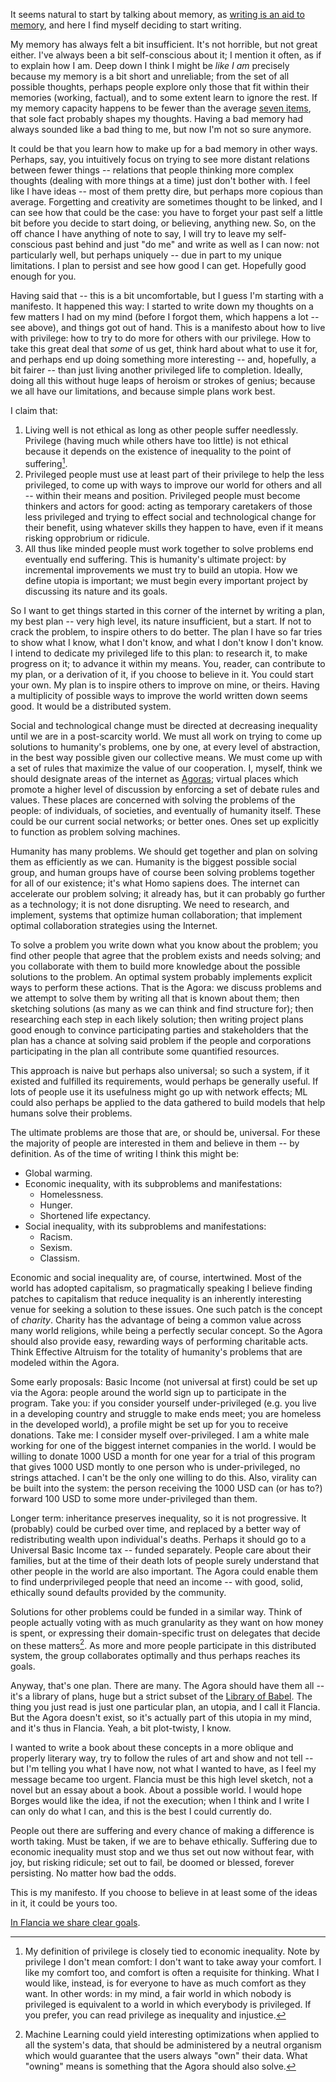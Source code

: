 <!--
.. title: Manifesto
.. slug: manifesto
.. date: 2019-08-03 19:52:07 UTC+02:00
.. tags: flancia
.. category: 
.. link: 
.. description: 
.. type: text
.. status:
-->

It seems natural to start by talking about memory, as [writing is an aid to memory](link://slug/memory), and here I find myself deciding to start writing.

My memory has always felt a bit insufficient. It's not horrible, but not great either. I've always been a bit self-conscious about it; I mention it often, as if to explain how I am. Deep down I think I might be *like I am* precisely because my memory is a bit short and unreliable; from the set of all possible thoughts, perhaps people explore only those that fit within their memories (working, factual), and to some extent learn to ignore the rest. If my memory capacity happens to be fewer than the average [seven items](https://en.wikipedia.org/wiki/The_Magical_Number_Seven,_Plus_or_Minus_Two), that sole fact probably shapes my thoughts. Having a bad memory had always sounded like a bad thing to me, but now I'm not so sure anymore.

It could be that you learn how to make up for a bad memory in other ways. Perhaps, say, you intuitively focus on trying to see more distant relations between fewer things -- relations that people thinking more complex thoughts (dealing with more things at a time) just don't bother with. I feel like I have ideas -- most of them pretty dire, but perhaps more copious than average. Forgetting and creativity are sometimes thought to be linked, and I can see how that could be the case: you have to forget your past self a little bit before you decide to start doing, or believing, anything new. So, on the off chance I have anything of note to say, I will try to leave my self-conscious past behind and just "do me" and write as well as I can now: not particularly well, but perhaps uniquely -- due in part to my unique limitations. I plan to persist and see how good I can get. Hopefully good enough for you.

Having said that -- this is a bit uncomfortable, but I guess I'm starting with a manifesto. It happened this way: I started to write down my thoughts on a few matters I had on my mind (before I forgot them, which happens a lot -- see above), and things got out of hand. This is a manifesto about how to live with privilege: how to try to do more for others with our privilege. How to take this great deal that *some* of us get, think hard about what to use it for, and perhaps end up doing something more interesting -- and, hopefully, a bit fairer -- than just living another privileged life to completion. Ideally, doing all this without huge leaps of heroism or strokes of genius; because we all have our limitations, and because simple plans work best.

I claim that:

 1. Living well is not ethical as long as other people suffer needlessly. Privilege (having much while others have too little) is not ethical because it depends on the existence of inequality to the point of suffering[^10].
 2. Privileged people must use at least part of their privilege to help the less privileged, to come up with ways to improve our world for others and all -- within their means and position. Privileged people must become thinkers and actors for good: acting as temporary caretakers of those less privileged and trying to effect social and technological change for their benefit, using whatever skills they happen to have, even if it means risking opprobrium or ridicule.
 3. All thus like minded people must work together to solve problems end eventually end suffering. This is humanity's ultimate project: by incremental improvements we must try to build an utopia. How we define utopia is important; we must begin every important project by discussing its nature and its goals.

[^10]: My definition of privilege is closely tied to economic inequality. Note by privilege I don't mean comfort: I don't want to take away your comfort. I like my comfort too, and comfort is often a requisite for thinking. What I would like, instead, is for everyone to have as much comfort as they want. In other words: in my mind, a fair world in which nobody is privileged is equivalent to a world in which everybody is privileged. If you prefer, you can read privilege as inequality and injustice.

So I want to get things started in this corner of the internet by writing a plan, my best plan -- very high level, its nature insufficient, but a start. If not to crack the problem, to inspire others to do better. The plan I have so far tries to show what I know, what I don't know, and what I don't know I don't know. I intend to dedicate my privileged life to this plan: to research it, to make progress on it; to advance it within my means. You, reader, can contribute to my plan, or a derivation of it, if you choose to believe in it. You could start your own. My plan is to inspire others to improve on mine, or theirs. Having a multiplicity of possible ways to improve the world written down seems good. It would be a distributed system.

Social and technological change must be directed at decreasing inequality until we are in a post-scarcity world. We must all work on trying to come up solutions to humanity's problems, one by one, at every level of abstraction, in the best way possible given our collective means. We must come up with a set of rules that maximize the value of our cooperation. I, myself, think we should designate areas of the internet as [Agoras](link://slug/agora); virtual places which promote a higher level of discussion by enforcing a set of debate rules and values. These places are concerned with solving the problems of the people: of individuals, of societies, and eventually of humanity itself. These could be our current social networks; or better ones. Ones set up explicitly to function as problem solving machines.

Humanity has many problems. We should get together and plan on solving them as efficiently as we can. Humanity is the biggest possible social group, and human groups have of course been solving problems together for all of our existence; it's what Homo sapiens does. The internet can accelerate our problem solving; it already has, but it can probably go further as a technology; it is not done disrupting. We need to research, and implement, systems that optimize human collaboration; that implement optimal collaboration strategies using the Internet.

To solve a problem you write down what you know about the problem; you find other people that agree that the problem exists and needs solving; and you collaborate with them to build more knowledge about the possible solutions to the problem. An optimal system probably implements explicit ways to perform these actions. That is the Agora: we discuss problems and we attempt to solve them by writing all that is known about them; then sketching solutions (as many as we can think and find structure for); then researching each step in each likely solution; then writing project plans good enough to convince participating parties and stakeholders that the plan has a chance at solving said problem if the people and corporations participating in the plan all contribute some quantified resources. 

This approach is naive but perhaps also universal; so such a system, if it existed and fulfilled its requirements, would perhaps be generally useful. If lots of people use it its usefulness might go up with network effects; ML could also perhaps be applied to the data gathered to build models that help humans solve their problems. 

The ultimate problems are those that are, or should be, universal. For these the majority of people are interested in them and believe in them -- by definition. As of the time of writing I think this might be:

  * Global warming.
  * Economic inequality, with its subproblems and manifestations:
    * Homelessness.
    * Hunger.
    * Shortened life expectancy.
  * Social inequality, with its subproblems and manifestations:
    * Racism.
    * Sexism.
    * Classism.

Economic and social inequality are, of course, intertwined. Most of the world has adopted capitalism, so pragmatically speaking I believe finding patches to capitalism that reduce inequality is an inherently interesting venue for seeking a solution to these issues. One such patch is the concept of *charity*. Charity has the advantage of being a common value across many world religions, while being a perfectly secular concept. So the Agora should also provide easy, rewarding ways of performing charitable acts. Think Effective Altruism for the totality of humanity's problems that are modeled within the Agora.

Some early proposals: Basic Income (not universal at first) could be set up via the Agora: people around the world sign up to participate in the program. Take you: if you consider yourself under-privileged (e.g. you live in a developing country and struggle to make ends meet; you are homeless in the developed world), a profile might be set up for you to receive donations. Take me: I consider myself over-privileged. I am a white male working for one of the biggest internet companies in the world. I would be willing to donate 1000 USD a month for one year for a trial of this program that gives 1000 USD montly to one person who is under-privileged, no strings attached. I can't be the only one willing to do this. Also, virality can be built into the system: the person receiving the 1000 USD can (or has to?) forward 100 USD to some more under-privileged than them.

Longer term: inheritance preserves inequality, so it is not progressive. It (probably) could be curbed over time, and replaced by a better way of redistributing wealth upon individual's deaths. Perhaps it should go to a Universal Basic Income tax -- funded separately. People care about their families, but at the time of their death lots of people surely understand that other people in the world are also important. The Agora could enable them to find underprivileged people that need an income -- with good, solid, ethically sound defaults provided by the community.

Solutions for other problems could be funded in a similar way. Think of people actually voting with as much granularity as they want on how money is spent, or expressing their domain-specific trust on delegates that decide on these matters[^11]. As more and more people participate in this distributed system, the group collaborates optimally and thus perhaps reaches its goals.

[^11]: Machine Learning could yield interesting optimizations when applied to all the system's data, that should be administered by a neutral organism which would guarantee that the users always "own" their data. What "owning" means is something that the Agora should also solve.

Anyway, that's one plan. There are many. The Agora should have them all -- it's a library of plans, huge but a strict subset of the [Library of Babel](https://en.wikipedia.org/wiki/The_Library_of_Babel). The thing you just read is just one particular plan, an utopia, and I call it Flancia. But the Agora doesn't exist, so it's actually part of this utopia in my mind, and it's thus in Flancia. Yeah, a bit plot-twisty, I know.

I wanted to write a book about these concepts in a more oblique and properly literary way, try to follow the rules of art and show and not tell -- but I'm telling you what I have now, not what I wanted to have, as I feel my message became too urgent. Flancia must be this high level sketch, not a novel but an essay about a book. About a possible world. I would hope Borges would like the idea, if not the execution; when I think and I write I can only do what I can, and this is the best I could currently do. 

People out there are suffering and every chance of making a difference is worth taking. Must be taken, if we are to behave ethically. Suffering due to economic inequality must stop and we thus set out now without fear, with joy, but risking ridicule; set out to fail, be doomed or blessed, forever persisting. No matter how bad the odds.

This is my manifesto. If you choose to believe in at least some of the ideas in it, it could be yours too.

[In Flancia we share clear goals](/goals).
